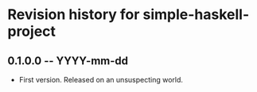 # Revision history for simple-haskell-project

## 0.1.0.0 -- YYYY-mm-dd

* First version. Released on an unsuspecting world.
